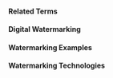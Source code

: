 #### Related Terms




#### Digital Watermarking




#### Watermarking Examples




#### Watermarking Technologies







